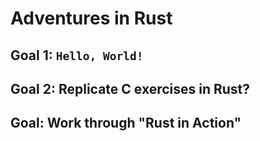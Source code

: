 # Adventures in Rust

## Goal 1: `Hello, World!`
## Goal 2: Replicate C exercises in Rust?
## Goal: Work through "Rust in Action"
